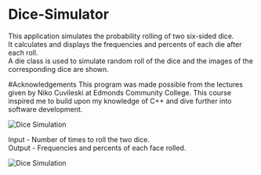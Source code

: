 # Dice-Simulator
This application simulates the probability rolling of two six-sided dice. <br/>It calculates and displays the frequencies and percents of each die after each roll. 
<br/>A die class is used to simulate random roll of the dice and the images of the <br/> corresponding dice are shown. 

#Acknowledgements
This program was made possible from the lectures given by Niko Cuvileski at Edmonds Community College. This course inspired me to build upon my knowledge of C++ and dive further into software development.  

![Dice Simulation](https://i.imgur.com/917Kc7N.jpg)

Input - Number of times to roll the two dice.<br/>
Output - Frequencies and percents of each face rolled.

![Dice Simulation](https://imgur.com/vDSq3Xm.jpg)


